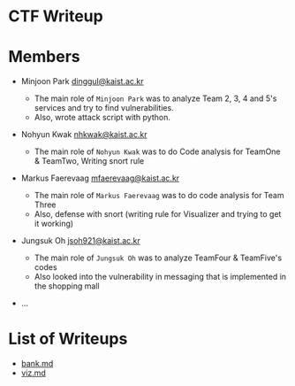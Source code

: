 CTF Writeup
===========

# Members

- Minjoon Park <dinggul@kaist.ac.kr>
    * The main role of ``Minjoon Park`` was to analyze Team 2, 3, 4 and 5's services and try to find
    vulnerabilities.
    * Also, wrote attack script with python.

- Nohyun Kwak <nhkwak@kaist.ac.kr>
    * The main role of ``Nohyun Kwak`` was to do Code analysis for TeamOne & TeamTwo, Writing snort rule

- Markus Faerevaag <mfaerevaag@kaist.ac.kr>
    * The main role of ``Markus Faerevaag`` was to do code analysis for Team Three
    * Also, defense with snort (writing rule for Visualizer and trying to get it working)

- Jungsuk Oh <jsoh921@kaist.ac.kr>
    * The main role of ``Jungsuk Oh`` was to analyze TeamFour & TeamFive's codes
    * Also looked into the vulnerability in messaging that is implemented in the shopping mall

- ...

# List of Writeups

- [bank.md](bank.md)
- [viz.md](viz.md)
